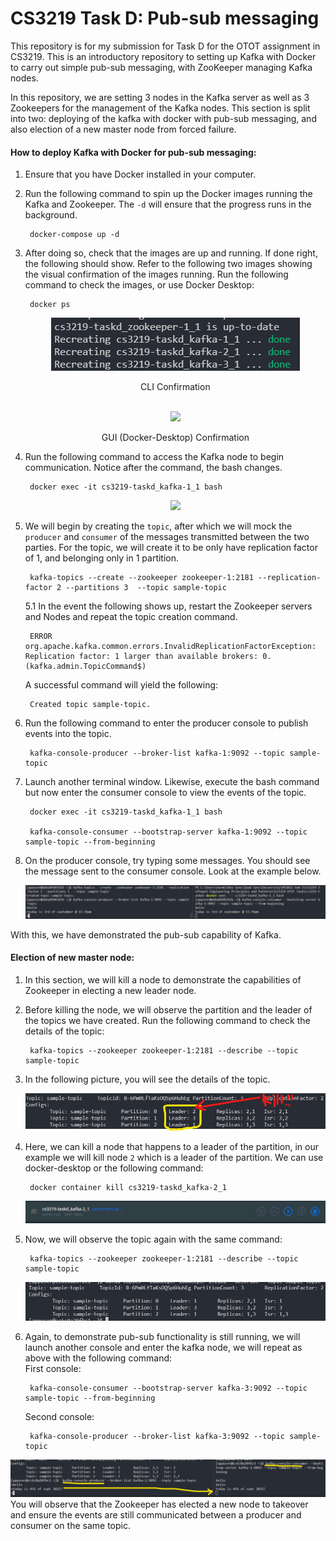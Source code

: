 # CS3219 Task D: Pub-sub messaging 

This repository is for my submission for Task D for the OTOT assignment in CS3219. This is an introductory repository to setting up Kafka with Docker to carry out simple pub-sub messaging, with ZooKeeper managing Kafka nodes.

In this repository, we are setting 3 nodes in the Kafka server as well as 3 Zookeepers for the management of the Kafka nodes. This section is split into two: deploying of the kafka with docker with pub-sub messaging, and also election of a new master node from forced failure.

#### How to deploy Kafka with Docker for pub-sub messaging:

1. Ensure that you have Docker installed in your computer.  
   
2. Run the following command to spin up the Docker images running the Kafka and Zookeeper. The ```-d``` will ensure that the progress runs in the background. 
   
        docker-compose up -d 

3. After doing so, check that the images are up and running. If done right, the following should show. Refer to the following two images showing the visual confirmation of the images running. Run the following command to check the images, or use Docker Desktop:

    
        docker ps
    <div style="text-align:center">
      <img src="./img/dockercli.png"> 
      <p align="center"> CLI Confirmation</p>
    </div>
    <br>
    <div style="text-align:center">
        <img src="/cs3219-taskd/img/dockergui.png">
        <p align="center"> GUI (Docker-Desktop) Confirmation </p>
    </div>

4. Run the following command to access the Kafka node to begin communication. Notice after the command, the bash changes.

        docker exec -it cs3219-taskd_kafka-1_1 bash

    <div style="text-align:center">
        <img src="/cs3219-taskd/img/nodebash.png">
    </div>

5. We will begin by creating the ```topic```, after which we will mock the ```producer``` and ```consumer``` of the messages transmitted between the two parties. For the topic, we will create it to be only have replication factor of 1, and belonging only in 1 partition.

        kafka-topics --create --zookeeper zookeeper-1:2181 --replication-factor 2 --partitions 3  --topic sample-topic
    
    
    5.1 In the event the following shows up, restart the Zookeeper servers and Nodes and repeat the topic creation command. 

        ERROR org.apache.kafka.common.errors.InvalidReplicationFactorException: Replication factor: 1 larger than available brokers: 0.(kafka.admin.TopicCommand$)
    
    A successful command will yield the following:

        Created topic sample-topic.

6. Run the following command to enter the producer console to publish events into the topic.

        kafka-console-producer --broker-list kafka-1:9092 --topic sample-topic

7. Launch another terminal window. Likewise, execute the bash command but now enter the consumer console to view the events of the topic.

        docker exec -it cs3219-taskd_kafka-1_1 bash

        kafka-console-consumer --bootstrap-server kafka-1:9092 --topic sample-topic --from-beginning

8. On the producer console, try typing some messages. You should see the message sent to the consumer console. Look at the example below.

    ![](img/pub-sub-eg.png)

With this, we have demonstrated the pub-sub capability of Kafka.

#### Election of new master node:

1. In this section, we will kill a node to demonstrate the capabilities of Zookeeper in electing a new leader node.

2. Before killing the node, we will observe the partition and the leader of the topics we have created. Run the following command to check the details of the topic:
        
        kafka-topics --zookeeper zookeeper-1:2181 --describe --topic sample-topic


3. In the following picture, you will see the details of the topic.
   
    <div style="text-align:center">
        <img src="./img/leader-partition.png">
    </div>

4. Here, we can kill a node that happens to a leader of the partition, in our example we will kill node ``2`` which is a leader of the partition. We can use docker-desktop or the following command:

        docker container kill cs3219-taskd_kafka-2_1
    
    ![](img/killedmasternode.png)


5. Now, we will observe the topic again with the same command:

        kafka-topics --zookeeper zookeeper-1:2181 --describe --topic sample-topic

    ![](img/newmasternode.png)

6. Again, to demonstrate pub-sub functionality is still running, we will launch another console and enter the kafka node, we will repeat as above with the following command: <br>
    First console:
        
        kafka-console-consumer --bootstrap-server kafka-3:9092 --topic sample-topic --from-beginning
    Second console:

        kafka-console-producer --broker-list kafka-3:9092 --topic sample-topic

![](img/newcommchannel.png)
You will observe that the Zookeeper has elected a new node to takeover and ensure the events are still communicated between a producer and consumer on the same topic.